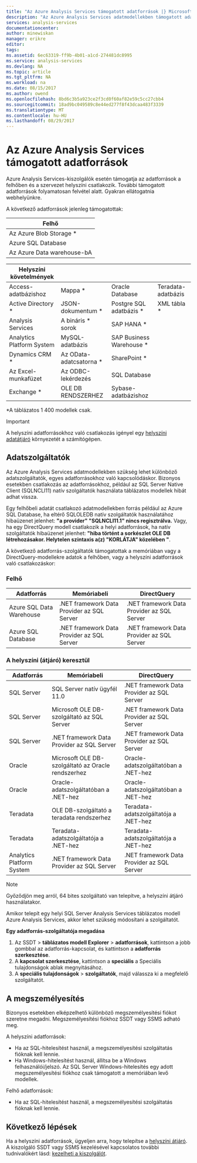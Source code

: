 ```yaml
---
title: "Az Azure Analysis Services támogatott adatforrások |} Microsoft Docs"
description: "Az Azure Analysis Services adatmodellekben támogatott adatforrások ismerteti."
services: analysis-services
documentationcenter: 
author: minewiskan
manager: erikre
editor: 
tags: 
ms.assetid: 6ec63319-ff9b-4b01-a1cd-274481dc8995
ms.service: analysis-services
ms.devlang: NA
ms.topic: article
ms.tgt_pltfrm: NA
ms.workload: na
ms.date: 08/15/2017
ms.author: owend
ms.openlocfilehash: 8bd6c3b5a923ce2f3cd0f60af82e59c5cc27cbb4
ms.sourcegitcommit: 18ad9bc049589c8e44ed277f8f43dcaa483f3339
ms.translationtype: MT
ms.contentlocale: hu-HU
ms.lasthandoff: 08/29/2017
---
```

# <a name="data-sources-supported-in-azure-analysis-services"></a>Az Azure Analysis Services támogatott adatforrások
Azure Analysis Services-kiszolgálók esetén támogatja az adatforrások a felhőben és a szervezet helyszíni csatlakozik. További támogatott adatforrások folyamatosan felvétel alatt. Gyakran ellátogatnia webhelyünkre. 

A következő adatforrások jelenleg támogatottak:

| Felhő  |
|---|
| Az Azure Blob Storage *  |
| Azure SQL Database  |
| Az Azure Data warehouse-bA |


| Helyszíni követelmények  |   |   |   |
|---|---|---|---|
| Access-adatbázishoz  | Mappa * | Oracle Database  | Teradata-adatbázis |
| Active Directory *  | JSON-dokumentum *  | Postgre SQL adatbázis *  |XML tábla * |
| Analysis Services  | A bináris * sorok  | SAP HANA *  |
| Analytics Platform System  | MySQL-adatbázis  | SAP Business Warehouse *  | |
| Dynamics CRM *  | Az OData-adatcsatorna *  | SharePoint *  |
| Az Excel-munkafüzet  | Az ODBC-lekérdezés  | SQL Database  |
| Exchange *  | OLE DB RENDSZERHEZ  | Sybase-adatbázishoz  |

\*A táblázatos 1 400 modellek csak. 

> [!IMPORTANT]
> A helyszíni adatforrásokhoz való csatlakozás igényel egy [helyszíni adatátjáró](analysis-services-gateway.md) környezetét a számítógépen.

## <a name="data-providers"></a>Adatszolgáltatók

Az Azure Analysis Services adatmodellekben szükség lehet különböző adatszolgáltatók, egyes adatforrásokhoz való kapcsolódáskor. Bizonyos esetekben csatlakozás az adatforrásokhoz, például az SQL Server Native Client (SQLNCLI11) natív szolgáltatók használata táblázatos modellek hibát adhat vissza.

Egy felhőbeli adatát csatlakozó adatmodellekben forrás például az Azure SQL Database, ha eltérő SQLOLEDB natív szolgáltatók használatához hibaüzenet jelenhet: **"a provider" "SQLNCLI11.1" nincs regisztrálva.** Vagy, ha egy DirectQuery modell csatlakozik a helyi adatforrások, ha natív szolgáltatók hibaüzenet jelenhet: **"hiba történt a sorkészlet OLE DB létrehozásakor. Helytelen szintaxis a(z) "KORLÁTJA" közelében "**.

A következő adatforrás-szolgáltatók támogatottak a memóriában vagy a DirectQuery-modellekre adatok a felhőben, vagy a helyszíni adatforrások való csatlakozáskor:

### <a name="cloud"></a>Felhő
| **Adatforrás** | **Memóriabeli** | **DirectQuery** |
|  --- | --- | --- |
| Azure SQL Data Warehouse |.NET framework Data Provider az SQL Server |.NET framework Data Provider az SQL Server |
| Azure SQL Database |.NET framework Data Provider az SQL Server |.NET framework Data Provider az SQL Server | |

### <a name="on-premises-via-gateway"></a>A helyszíni (átjáró) keresztül
|**Adatforrás** | **Memóriabeli** | **DirectQuery** |
|  --- | --- | --- |
| SQL Server |SQL Server natív ügyfél 11.0 |.NET framework Data Provider az SQL Server |
| SQL Server |Microsoft OLE DB-szolgáltató az SQL Server |.NET framework Data Provider az SQL Server | |
| SQL Server |.NET framework Data Provider az SQL Server |.NET framework Data Provider az SQL Server | |
| Oracle |Microsoft OLE DB-szolgáltató az Oracle rendszerhez |Oracle-adatszolgáltatóban a .NET-hez | |
| Oracle |Oracle-adatszolgáltatóban a .NET-hez |Oracle-adatszolgáltatóban a .NET-hez | |
| Teradata |OLE DB-szolgáltató a teradata rendszerhez |Teradata-adatszolgáltatója a .NET-hez | |
| Teradata |Teradata-adatszolgáltatója a .NET-hez |Teradata-adatszolgáltatója a .NET-hez | |
| Analytics Platform System |.NET framework Data Provider az SQL Server |.NET framework Data Provider az SQL Server | |

> [!NOTE]
> Győződjön meg arról, 64 bites szolgáltató van telepítve, a helyszíni átjáró használatakor.
> 
> 

Amikor telepít egy helyi SQL Server Analysis Services táblázatos modell Azure Analysis Services, akkor lehet szükség módosítani a szolgáltatót.

**Egy adatforrás-szolgáltatója megadása**

1. Az SSDT > **táblázatos modell Explorer** > **adatforrások**, kattintson a jobb gombbal az adatforrás-kapcsolat, és kattintson a **adatforrás szerkesztése**.
2. A **kapcsolat szerkesztése**, kattintson a **speciális** a Speciális tulajdonságok ablak megnyitásához.
3. A **speciális tulajdonságok** > **szolgáltatók**, majd válassza ki a megfelelő szolgáltatót.

## <a name="impersonation"></a>A megszemélyesítés
Bizonyos esetekben elképzelhető különböző megszemélyesítési fiókot szeretne megadni. Megszemélyesítési fiókhoz SSDT vagy SSMS adható meg.

A helyszíni adatforrások:

* Ha az SQL-hitelesítést használ, a megszemélyesítési szolgáltatás fióknak kell lennie.
* Ha Windows-hitelesítést használ, állítsa be a Windows felhasználói/jelszó. Az SQL Server Windows-hitelesítés egy adott megszemélyesítési fiókhoz csak támogatott a memóriában levő modellek.

Felhő adatforrások:

* Ha az SQL-hitelesítést használ, a megszemélyesítési szolgáltatás fióknak kell lennie.

## <a name="next-steps"></a>Következő lépések
Ha a helyszíni adatforrások, ügyeljen arra, hogy telepítse a [helyszíni átjáró](analysis-services-gateway.md).   
A kiszolgáló SSDT vagy SSMS kezelésével kapcsolatos további tudnivalókért lásd: [kezelheti a kiszolgálót](analysis-services-manage.md).

